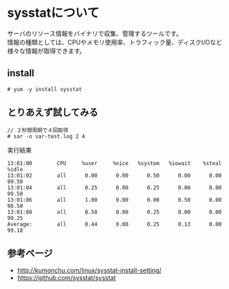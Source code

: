 # sysstatについて
サーバのリソース情報をバイナリで収集、管理するツールです。  
情報の種類としては、CPUやメモリ使用率、トラフィック量、ディスクI/Oなど様々な情報が取得できます。

## install
```
# yum -y install sysstat
```

## とりあえず試してみる
```
// ２秒間周期で４回取得
# sar -o sar-test.log 2 4
```
実行結果
```
13:01:00        CPU     %user     %nice   %system   %iowait    %steal     %idle
13:01:02        all      0.00      0.00      0.50      0.00      0.00     99.50
13:01:04        all      0.25      0.00      0.25      0.00      0.00     99.50
13:01:06        all      1.00      0.00      0.00      0.50      0.00     98.50
13:01:08        all      0.50      0.00      0.25      0.00      0.00     99.25
Average:        all      0.44      0.00      0.25      0.13      0.00     99.18
```

## 参考ページ  
* http://kumonchu.com/linux/sysstat-install-setting/
* https://github.com/sysstat/sysstat